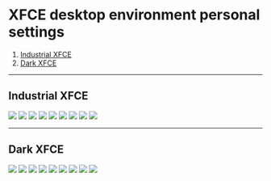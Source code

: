 # XFCE desktop environment personal settings

1. [Industrial XFCE](#industrial-xfce)
2. [Dark XFCE](#dark-xfce)

---

## Industrial XFCE

![](show/industrial/desktop.png)
![](show/industrial/explorer.png)
![](show/industrial/htop.png)
![](show/industrial/menu.png)
![](show/industrial/menu-apps.png)
![](show/industrial/notification.png)
![](show/industrial/program.png)
![](show/industrial/screenfetch.png)
![](show/industrial/xfce.png)

---

## Dark XFCE

![](show/dark/desktop.png)
![](show/dark/explorer.png)
![](show/dark/htop.png)
![](show/dark/menu.png)
![](show/dark/menu-apps.png)
![](show/dark/notification.png)
![](show/dark/program.png)
![](show/dark/screenfetch.png)
![](show/dark/xfce.png)